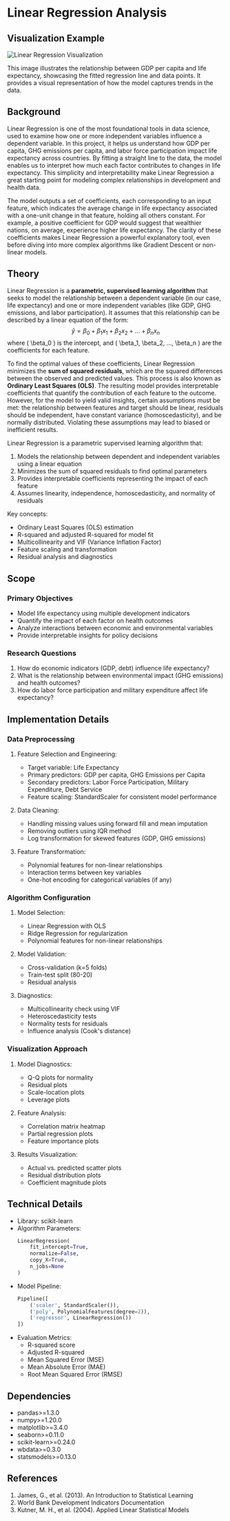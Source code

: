 # Linear Regression Analysis

## Visualization Example

![Linear Regression Visualization](/images/linear_reg.png)

This image illustrates the relationship between GDP per capita and life expectancy, showcasing the fitted regression line and data points. It provides a visual representation of how the model captures trends in the data.
## Background
Linear Regression is one of the most foundational tools in data science, used to examine how one or more independent variables influence a dependent variable. In this project, it helps us understand how GDP per capita, GHG emissions per capita, and labor force participation impact life expectancy across countries. By fitting a straight line to the data, the model enables us to interpret how much each factor contributes to changes in life expectancy. This simplicity and interpretability make Linear Regression a great starting point for modeling complex relationships in development and health data.

The model outputs a set of coefficients, each corresponding to an input feature, which indicates the average change in life expectancy associated with a one-unit change in that feature, holding all others constant. For example, a positive coefficient for GDP would suggest that wealthier nations, on average, experience higher life expectancy. The clarity of these coefficients makes Linear Regression a powerful explanatory tool, even before diving into more complex algorithms like Gradient Descent or non-linear models.


## Theory

Linear Regression is a **parametric, supervised learning algorithm** that seeks to model the relationship between a dependent variable (in our case, life expectancy) and one or more independent variables (like GDP, GHG emissions, and labor participation). It assumes that this relationship can be described by a linear equation of the form:  
$$\hat{y} = \beta_0 + \beta_1x_1 + \beta_2x_2 + \ldots + \beta_nx_n$$
where \( \beta_0 \) is the intercept, and \( \beta_1, \beta_2, ..., \beta_n \) are the coefficients for each feature.

To find the optimal values of these coefficients, Linear Regression minimizes the **sum of squared residuals**, which are the squared differences between the observed and predicted values. This process is also known as **Ordinary Least Squares (OLS)**. The resulting model provides interpretable coefficients that quantify the contribution of each feature to the outcome. However, for the model to yield valid insights, certain assumptions must be met: the relationship between features and target should be linear, residuals should be independent, have constant variance (homoscedasticity), and be normally distributed. Violating these assumptions may lead to biased or inefficient results.

Linear Regression is a parametric supervised learning algorithm that:
1. Models the relationship between dependent and independent variables using a linear equation
2. Minimizes the sum of squared residuals to find optimal parameters
3. Provides interpretable coefficients representing the impact of each feature
4. Assumes linearity, independence, homoscedasticity, and normality of residuals

Key concepts:
- Ordinary Least Squares (OLS) estimation
- R-squared and adjusted R-squared for model fit
- Multicollinearity and VIF (Variance Inflation Factor)
- Feature scaling and transformation
- Residual analysis and diagnostics

## Scope
### Primary Objectives
- Model life expectancy using multiple development indicators
- Quantify the impact of each factor on health outcomes
- Analyze interactions between economic and environmental variables
- Provide interpretable insights for policy decisions

### Research Questions
1. How do economic indicators (GDP, debt) influence life expectancy?
2. What is the relationship between environmental impact (GHG emissions) and health outcomes?
3. How do labor force participation and military expenditure affect life expectancy?

## Implementation Details
### Data Preprocessing
1. Feature Selection and Engineering:
   - Target variable: Life Expectancy
   - Primary predictors: GDP per capita, GHG Emissions per Capita
   - Secondary predictors: Labor Force Participation, Military Expenditure, Debt Service
   - Feature scaling: StandardScaler for consistent model performance

2. Data Cleaning:
   - Handling missing values using forward fill and mean imputation
   - Removing outliers using IQR method
   - Log transformation for skewed features (GDP, GHG emissions)

3. Feature Transformation:
   - Polynomial features for non-linear relationships
   - Interaction terms between key variables
   - One-hot encoding for categorical variables (if any)

### Algorithm Configuration
1. Model Selection:
   - Linear Regression with OLS
   - Ridge Regression for regularization
   - Polynomial features for non-linear relationships

2. Model Validation:
   - Cross-validation (k=5 folds)
   - Train-test split (80-20)
   - Residual analysis

3. Diagnostics:
   - Multicollinearity check using VIF
   - Heteroscedasticity tests
   - Normality tests for residuals
   - Influence analysis (Cook's distance)

### Visualization Approach
1. Model Diagnostics:
   - Q-Q plots for normality
   - Residual plots
   - Scale-location plots
   - Leverage plots

2. Feature Analysis:
   - Correlation matrix heatmap
   - Partial regression plots
   - Feature importance plots

3. Results Visualization:
   - Actual vs. predicted scatter plots
   - Residual distribution plots
   - Coefficient magnitude plots

## Technical Details
- Library: scikit-learn
- Algorithm Parameters:
  ```python
  LinearRegression(
      fit_intercept=True,
      normalize=False,
      copy_X=True,
      n_jobs=None
  )
  ```
- Model Pipeline:
  ```python
  Pipeline([
      ('scaler', StandardScaler()),
      ('poly', PolynomialFeatures(degree=2)),
      ('regressor', LinearRegression())
  ])
  ```
- Evaluation Metrics:
  - R-squared score
  - Adjusted R-squared
  - Mean Squared Error (MSE)
  - Mean Absolute Error (MAE)
  - Root Mean Squared Error (RMSE)

## Dependencies
- pandas>=1.3.0
- numpy>=1.20.0
- matplotlib>=3.4.0
- seaborn>=0.11.0
- scikit-learn>=0.24.0
- wbdata>=0.3.0
- statsmodels>=0.13.0

## References
1. James, G., et al. (2013). An Introduction to Statistical Learning
2. World Bank Development Indicators Documentation
3. Kutner, M. H., et al. (2004). Applied Linear Statistical Models
